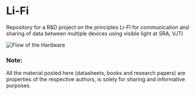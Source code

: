 # Li-Fi

Repository for a R&D project on the principles Li-FI for communication and sharing of data between multiple devices using visible light at SRA, VJTI

![Flow of the Hardware](https://github.com/laukik-hase/Li-FI/References/Flow.jpg)


### Note: 

All the material posted here (datasheets, books and research papers) are properties of the respective authors, is solely for sharing and informative purposes.


